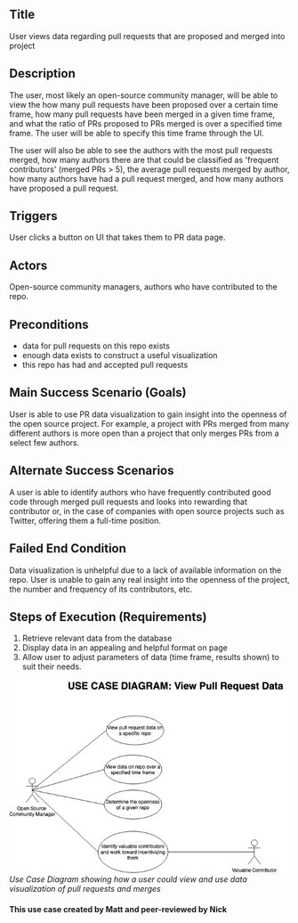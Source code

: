 ## Title
User views data regarding pull requests that are proposed and merged into project

## Description
The user, most likely an open-source community manager, will be able to view the how many pull requests have been proposed over a certain time frame, how many pull requests have been merged in a given time frame, and what the ratio of PRs proposed to PRs merged is over a specified time frame. The user will be able to specify this time frame through the UI.

The user will also be able to see the authors with the most pull requests merged, how many authors there are that could be classified as 'frequent contributors' (merged PRs > 5), the average pull requests merged by author, how many authors have had a pull request merged, and how many authors have proposed a pull request.

## Triggers
User clicks a button on UI that takes them to PR data page.

## Actors
Open-source community managers, authors who have contributed to the repo.

## Preconditions
- data for pull requests on this repo exists
- enough data exists to construct a useful visualization
- this repo has had and accepted pull requests

## Main Success Scenario (Goals)
User is able to use PR data visualization to gain insight into the openness of the open source project. For example, a project with PRs merged from many different authors is more open than a project that only merges PRs from a select few authors.

## Alternate Success Scenarios
A user is able to identify authors who have frequently contributed good code through merged pull requests and looks into rewarding that contributor or, in the case of companies with open source projects such as Twitter, offering them a full-time position.

## Failed End Condition
Data visualization is unhelpful due to a lack of available information on the repo. User is unable to gain any real insight into the openness of the project, the number and frequency of its contributors, etc.

## Steps of Execution (Requirements)
1. Retrieve relevant data from the database
2. Display data in an appealing and helpful format on page
3. Allow user to adjust parameters of data (time frame, results shown) to suit their needs.

![image missing](use_case_1.png "Use Case Diagram for Pull Requests")
*Use Case Diagram showing how a user could view and use data visualization of pull requests and merges*

#### This use case created by Matt and peer-reviewed by Nick
